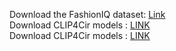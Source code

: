 Download the FashionIQ dataset: [Link](https://drive.google.com/drive/folders/1DVb606AG1aP9QZ-VIy9qRGaSz-VnbrYq?usp=sharing)<br>
Download CLIP4Cir models : [LINK](https://drive.google.com/drive/folders/1-ULTy3jocqbxPgw6cOG4FM8jgXojm8kJ?usp=sharing)<br>
Download CLIP4Cir models : [LINK](https://drive.google.com/drive/folders/1-IE_O_lSupP-k1FqMVU8NBRmBSUHs5jI?usp=sharing)<br>
